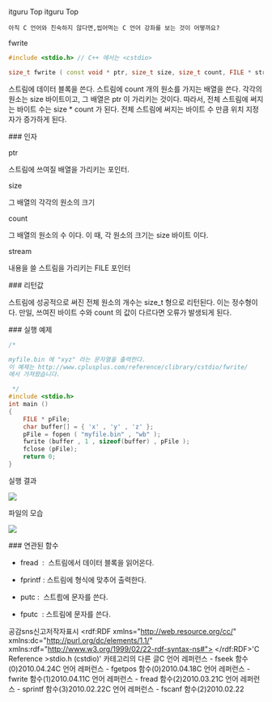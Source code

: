  itguru Top itguru Top

```warning
아직 C 언어와 친숙하지 않다면,씹어먹는 C 언어 강좌를 보는 것이 어떻까요?

```

fwrite
```cpp
#include <stdio.h> // C++ 에서는 <cstdio>

size_t fwrite ( const void * ptr, size_t size, size_t count, FILE * stream );
```


스트림에 데이터 블록을 쓴다.
스트림에 count 개의 원소를 가지는 배열을 쓴다. 각각의 원소는 size 바이트이고, 그 배열은 ptr 이 가리키는 것이다.
따라서, 전체 스트림에 써지는 바이트 수는 size * count 가 된다.
전체 스트림에 써지는 바이트 수 만큼 위치 지정자가 증가하게 된다.

### 인자

ptr

스트림에 쓰여질 배열을 가리키는 포인터.

size

그 배열의 각각의 원소의 크기

count

그 배열의 원소의 수 이다. 이 때, 각 원소의 크기는 size 바이트 이다.

stream

내용을 쓸 스트림을 가리키는 FILE 포인터

### 리턴값

스트림에 성공적으로 써진 전체 원소의 개수는 size_t 형으로 리턴된다. 이는 정수형이다. 만일, 쓰여진 바이트 수와 count 의 값이 다르다면 오류가 발생되게 된다.

### 실행 예제

```cpp
/*

myfile.bin 에 "xyz" 라는 문자열을 출력한다.
이 예제는 http://www.cplusplus.com/reference/clibrary/cstdio/fwrite/
에서 가져왔습니다.

 */
#include <stdio.h>
int main ()
{
    FILE * pFile;
    char buffer[] = { 'x' , 'y' , 'z' };
    pFile = fopen ( "myfile.bin" , "wb" );
    fwrite (buffer , 1 , sizeof(buffer) , pFile );
    fclose (pFile);
    return 0;
}
```


실행 결과

![](http://img1.daumcdn.net/thumb/R1920x0/?fname=http%3A%2F%2Fcfile4.uf.tistory.com%2Fimage%2F1602181D4BC9A451538037)


파일의 모습

![](http://img1.daumcdn.net/thumb/R1920x0/?fname=http%3A%2F%2Fcfile25.uf.tistory.com%2Fimage%2F15745F1D4BC9A452724628)



### 연관된 함수


* fread  :  스트림에서 데이터 블록을 읽어온다.

* fprintf : 스트림에 형식에 맞추어 출력한다.
* putc :  스트릠에 문자를 쓴다.
* fputc  : 스트림에 문자를 쓴다.

공감sns신고저작자표시	<rdf:RDF xmlns="http://web.resource.org/cc/" xmlns:dc="http://purl.org/dc/elements/1.1/" xmlns:rdf="http://www.w3.org/1999/02/22-rdf-syntax-ns#">		<Work rdf:about="">			<license rdf:resource="http://creativecommons.org/licenses/by-fr/2.0/kr/" />		</Work>		<License rdf:about="http://creativecommons.org/licenses/by-fr/">			<permits rdf:resource="http://web.resource.org/cc/Reproduction"/>			<permits rdf:resource="http://web.resource.org/cc/Distribution"/>			<requires rdf:resource="http://web.resource.org/cc/Notice"/>			<requires rdf:resource="http://web.resource.org/cc/Attribution"/>			<permits rdf:resource="http://web.resource.org/cc/DerivativeWorks"/>		</License>	</rdf:RDF>'C Reference >stdio.h (cstdio)' 카테고리의 다른 글C 언어 레퍼런스 - fseek 함수(0)2010.04.24C 언어 레퍼런스 - fgetpos 함수(0)2010.04.18C 언어 레퍼런스 - fwrite 함수(1)2010.04.11C 언어 레퍼런스 - fread 함수(2)2010.03.21C 언어 레퍼런스 - sprintf 함수(3)2010.02.22C 언어 레퍼런스 - fscanf 함수(2)2010.02.22

